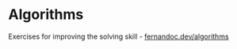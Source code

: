 <h1>Algorithms</h1>
<p>Exercises for improving the solving skill - <a href="https://www.fernandoc.dev/algorithms" target=_blank>fernandoc.dev/algorithms</a></p>
